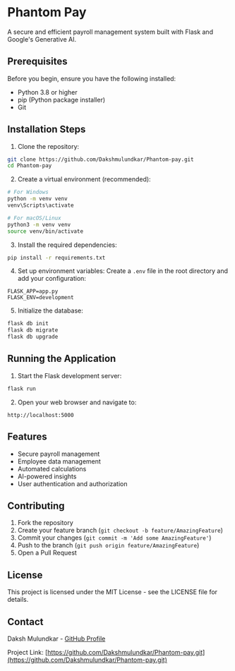 # Phantom Pay

A secure and efficient payroll management system built with Flask and Google's Generative AI.

## Prerequisites

Before you begin, ensure you have the following installed:
- Python 3.8 or higher
- pip (Python package installer)
- Git

## Installation Steps

1. Clone the repository:
```bash
git clone https://github.com/Dakshmulundkar/Phantom-pay.git
cd Phantom-pay
```

2. Create a virtual environment (recommended):
```bash
# For Windows
python -m venv venv
venv\Scripts\activate

# For macOS/Linux
python3 -m venv venv
source venv/bin/activate
```

3. Install the required dependencies:
```bash
pip install -r requirements.txt
```

4. Set up environment variables:
Create a `.env` file in the root directory and add your configuration:
```
FLASK_APP=app.py
FLASK_ENV=development
```

5. Initialize the database:
```bash
flask db init
flask db migrate
flask db upgrade
```

## Running the Application

1. Start the Flask development server:
```bash
flask run
```

2. Open your web browser and navigate to:
```
http://localhost:5000
```

## Features

- Secure payroll management
- Employee data management
- Automated calculations
- AI-powered insights
- User authentication and authorization

## Contributing

1. Fork the repository
2. Create your feature branch (`git checkout -b feature/AmazingFeature`)
3. Commit your changes (`git commit -m 'Add some AmazingFeature'`)
4. Push to the branch (`git push origin feature/AmazingFeature`)
5. Open a Pull Request

## License

This project is licensed under the MIT License - see the LICENSE file for details.

## Contact

Daksh Mulundkar - [GitHub Profile](https://github.com/Dakshmulundkar)

Project Link: [https://github.com/Dakshmulundkar/Phantom-pay.git](https://github.com/Dakshmulundkar/Phantom-pay.git) 